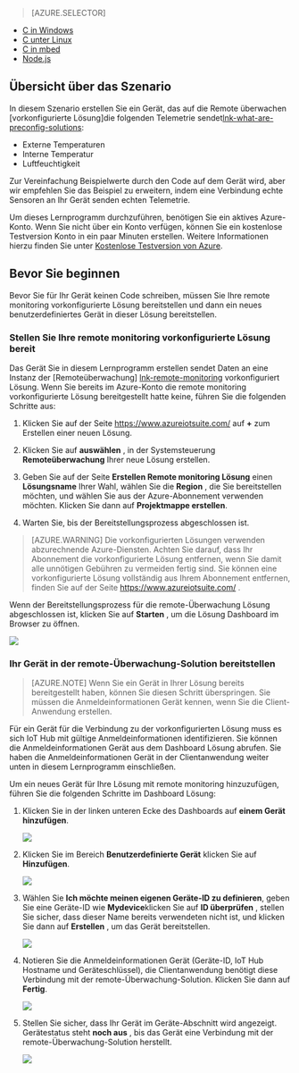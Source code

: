 > [AZURE.SELECTOR]
- [C in Windows](../articles/iot-suite/iot-suite-connecting-devices.md)
- [C unter Linux](../articles/iot-suite/iot-suite-connecting-devices-linux.md)
- [C in mbed](../articles/iot-suite/iot-suite-connecting-devices-mbed.md)
- [Node.js](../articles/iot-suite/iot-suite-connecting-devices-node.md)

## <a name="scenario-overview"></a>Übersicht über das Szenario

In diesem Szenario erstellen Sie ein Gerät, das auf die Remote überwachen [vorkonfigurierte Lösung]die folgenden Telemetrie sendet[lnk-what-are-preconfig-solutions]:

- Externe Temperaturen
- Interne Temperatur
- Luftfeuchtigkeit

Zur Vereinfachung Beispielwerte durch den Code auf dem Gerät wird, aber wir empfehlen Sie das Beispiel zu erweitern, indem eine Verbindung echte Sensoren an Ihr Gerät senden echten Telemetrie.

Um dieses Lernprogramm durchzuführen, benötigen Sie ein aktives Azure-Konto. Wenn Sie nicht über ein Konto verfügen, können Sie ein kostenlose Testversion Konto in ein paar Minuten erstellen. Weitere Informationen hierzu finden Sie unter [Kostenlose Testversion von Azure][lnk-free-trial].

## <a name="before-you-start"></a>Bevor Sie beginnen

Bevor Sie für Ihr Gerät keinen Code schreiben, müssen Sie Ihre remote monitoring vorkonfigurierte Lösung bereitstellen und dann ein neues benutzerdefiniertes Gerät in dieser Lösung bereitstellen.

### <a name="provision-your-remote-monitoring-preconfigured-solution"></a>Stellen Sie Ihre remote monitoring vorkonfigurierte Lösung bereit

Das Gerät Sie in diesem Lernprogramm erstellen sendet Daten an eine Instanz der [Remoteüberwachung] [ lnk-remote-monitoring] vorkonfiguriert Lösung. Wenn Sie bereits im Azure-Konto die remote monitoring vorkonfigurierte Lösung bereitgestellt hatte keine, führen Sie die folgenden Schritte aus:

1. Klicken Sie auf der Seite <https://www.azureiotsuite.com/> auf **+** zum Erstellen einer neuen Lösung.

2. Klicken Sie auf **auswählen** , in der Systemsteuerung **Remoteüberwachung** Ihrer neue Lösung erstellen.

3. Geben Sie auf der Seite **Erstellen Remote monitoring Lösung** einen **Lösungsname** Ihrer Wahl, wählen Sie die **Region** , die Sie bereitstellen möchten, und wählen Sie aus der Azure-Abonnement verwenden möchten. Klicken Sie dann auf **Projektmappe erstellen**.

4. Warten Sie, bis der Bereitstellungsprozess abgeschlossen ist.

> [AZURE.WARNING] Die vorkonfigurierten Lösungen verwenden abzurechnende Azure-Diensten. Achten Sie darauf, dass Ihr Abonnement die vorkonfigurierte Lösung entfernen, wenn Sie damit alle unnötigen Gebühren zu vermeiden fertig sind. Sie können eine vorkonfigurierte Lösung vollständig aus Ihrem Abonnement entfernen, finden Sie auf der Seite <https://www.azureiotsuite.com/> .

Wenn der Bereitstellungsprozess für die remote-Überwachung Lösung abgeschlossen ist, klicken Sie auf **Starten** , um die Lösung Dashboard im Browser zu öffnen.

![][img-dashboard]

### <a name="provision-your-device-in-the-remote-monitoring-solution"></a>Ihr Gerät in der remote-Überwachung-Solution bereitstellen

> [AZURE.NOTE] Wenn Sie ein Gerät in Ihrer Lösung bereits bereitgestellt haben, können Sie diesen Schritt überspringen. Sie müssen die Anmeldeinformationen Gerät kennen, wenn Sie die Client-Anwendung erstellen.

Für ein Gerät für die Verbindung zu der vorkonfigurierten Lösung muss es sich IoT Hub mit gültige Anmeldeinformationen identifizieren. Sie können die Anmeldeinformationen Gerät aus dem Dashboard Lösung abrufen. Sie haben die Anmeldeinformationen Gerät in der Clientanwendung weiter unten in diesem Lernprogramm einschließen. 

Um ein neues Gerät für Ihre Lösung mit remote monitoring hinzuzufügen, führen Sie die folgenden Schritte im Dashboard Lösung:

1.  Klicken Sie in der linken unteren Ecke des Dashboards auf **einem Gerät hinzufügen**.

    ![][1]

2.  Klicken Sie im Bereich **Benutzerdefinierte Gerät** klicken Sie auf **Hinzufügen**.

    ![][2]

3.  Wählen Sie **Ich möchte meinen eigenen Geräte-ID zu definieren**, geben Sie eine Geräte-ID wie **Mydevice**klicken Sie auf **ID überprüfen** , stellen Sie sicher, dass dieser Name bereits verwendeten nicht ist, und klicken Sie dann auf **Erstellen** , um das Gerät bereitstellen.

    ![][3]

5. Notieren Sie die Anmeldeinformationen Gerät (Geräte-ID, IoT Hub Hostname und Geräteschlüssel), die Clientanwendung benötigt diese Verbindung mit der remote-Überwachung-Solution. Klicken Sie dann auf **Fertig**.

    ![][4]

6. Stellen Sie sicher, dass Ihr Gerät im Geräte-Abschnitt wird angezeigt. Gerätestatus steht **noch aus** , bis das Gerät eine Verbindung mit der remote-Überwachung-Solution herstellt.

    ![][5]

[img-dashboard]: ./media/iot-suite-selector-connecting/dashboard.png
[1]: ./media/iot-suite-selector-connecting/suite0.png
[2]: ./media/iot-suite-selector-connecting/suite1.png
[3]: ./media/iot-suite-selector-connecting/suite2.png
[4]: ./media/iot-suite-selector-connecting/suite3.png
[5]: ./media/iot-suite-selector-connecting/suite5.png

[lnk-what-are-preconfig-solutions]: ../articles/iot-suite/iot-suite-what-are-preconfigured-solutions.md
[lnk-remote-monitoring]: ../articles/iot-suite/iot-suite-remote-monitoring-sample-walkthrough.md
[lnk-free-trial]: http://azure.microsoft.com/pricing/free-trial/